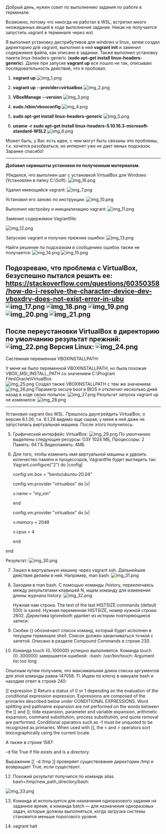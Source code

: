 Добрый день, нужен совет по выполнению задания по работе в терминале.

Возможно, потому что никогда не работал в WSL, встретил много неожиданных вещей в ходе выполнения задания.
Никак не получается запустить vagrant в терминале через wsl. 

Я выполнил установку дистрибутивов для windows и linux, затем создал директорию для vagrant, выполнил в ней **vagrant init** и заменил содержимое файла, как описано в задании.
Также выполнил установку пакета linux-headers-generic (**sudo apt-get install linux-headers-generic**). 
Далее при запуске **vagrant up** все пошло не так, описываю последовательность действий, что я пробовал.

1. **vagrant up**
![img_1.png](img_1.png)
   
2. **vagrant up --provider=virtualbox**
![img_2.png](img_2.png)
   
3. **VBoxManage --version**
![img_3.png](img_3.png)
   
4. **sudo /sbin/vboxconfig**
![img_4.png](img_4.png)
   
5. **sudo apt-get install linux-headers-generic**
![img_5.png](img_5.png)
   
6. **uname -r**
**sudo apt-get install linux-headers-5.10.16.3-microsoft-standard-WSL2**
   ![img_6.png](img_6.png)
   
Может быть, у Вас есть идеи, с чем могут быть связаны эти проблемы, т.к. хочется разобраться, но интернет уже не дает явных подсказок. 
Заранее спасибо!



---
**Добавил скриншоты установки по полученным материалам.**

Убедился, что выполнен шаг с установкой VirtualBox для Windows (Установлен в папку C:\Soft):
![img_16.png](img_16.png)

Удалил имеющийся vagrant:
![img_7.png](img_7.png)

Установил его заново по инструкции:
![img_10.png](img_10.png)

Выполнил настройку и инициализацию vagrant:
![img_11.png](img_11.png)

Заменил содержимое Vagrantfile:

![img_12.png](img_12.png)

Запускаю vagrant и получаю прежние ошибки:
![img_13.png](img_13.png)

Найти решение по подсказкам в сообщениях ошибок также не получается:
![img_14.png](img_14.png)
![img_15.png](img_15.png)

Подозреваю, что проблема с VirtualBox, безуспешно пытался решить ее:
https://stackoverflow.com/questions/60350358/how-do-i-resolve-the-character-device-dev-vboxdrv-does-not-exist-error-in-ubu
![img_17.png](img_17.png)
![img_18.png](img_18.png)
![img_19.png](img_19.png)
![img_20.png](img_20.png)
![img_21.png](img_21.png)
------
После переустановки VirtualBox в директорию по умолчанию результат прежний:
![img_22.png](img_22.png)
Версия Linux:
![img_24.png](img_24.png)
---
Системная переменная VBOXINSTALLPATH:

У меня не было переменной VBOXINSTALLPATH, но была похожая VBOX_MSI_INSTALL_PATH со значением C:\Program Files\Oracle\VirtualBox\
![img_25.png](img_25.png)
Создал также VBOXINSTALLPATH с тем же значением:
![img_26.png](img_26.png)
Параметр secure boot в BIOS я отключил несколько дней назад в ходе своих попыток:
![img_27.png](img_27.png)
Результат запуска vagrant up не изменился:
![img_28.png](img_28.png)

---
Установил vagrant без WSL. Пришлось даунгрейдить VirtualBox, о версии 6.1.26, т.к. 6.1.28 видимо еще сырая, у меня в ней даже не запустилась виртуальная машина. После этого получилось:

5. Графический интерфейс VirtualBox:
![img_29.png](img_29.png)
   По умолчанию выделены следующие ресурсы:
   ОЗУ 1024 МБ,
   Процессоры: 2
   Память: 64 ГБ
   Видеопамять: 4МБ
   
6. Для того, чтобы изменить имя виртуальной машины и удвоить количество памяти и процессоров, Vagrantfile будет выглядеть так:
 Vagrant.configure("2") do |config|
   
 	config.vm.box = "bento/ubuntu-20.04"
   
 	config.vm.provider "virtualbox" do |v|
   
      v.name = "my_vm"
   
    end
   
    config.vm.provider "virtualbox" do |v|
   
      v.memory = 2048
   
      v.cpus = 4
   
    end

 end
   
Результат:
![img_30.png](img_30.png)

7. Зашел в виртуальную машину через vagrant ssh. Дальнейшие действия делаем в ней. Например, man bash:
![img_31.png](img_31.png)
   
8. Заходим в man bash.
С помощью команды /history, переключаясь между результатами клавишей N, ищем команду для изменения длины журнала history:
   ![img_32.png](img_32.png)
   
   Нужная нам строка:  The text of the last  HISTSIZE  commands (default  500)  is  saved.
Нужная переменная HISTSIZE, номер нужной строки: 2602.
   Директива ignoreboth удаляет из истории повторяющиеся записи.
   
9. Скобки {} обозначают список команд, который будет исполнен в текущем терминале shell. Список должен заканчиваться точкой с запятой. Описано в разделе Compound Commands в строке 230.

10. Команда touch {0..100000} успешно выполняется.
Команда touch {0..300000} завершается ошибкой:
    -bash: /usr/bin/touch: Argument list too long
    
Опытным путем получаем, что максимальная длина списка аргументов для этой команды равна 147058.
11. Ищем по ключу в мануале bash и находим ответ в строке 240:

[[ expression ]]
              Return a status of 0 or 1 depending on the evaluation of the conditional expression expression.  Expressions are composed of the primaries
              described below under CONDITIONAL EXPRESSIONS.  Word splitting and pathname expansion are not performed on the words between  the  [[  and
              ]]; tilde expansion, parameter and variable expansion, arithmetic expansion, command substitution, process substitution, and quote removal
              are performed.  Conditional operators such as -f must be unquoted to be recognized as primaries.
              When used with [[, the < and > operators sort lexicographically using the current locale.

А также в строке 1587:

-d file
              True if file exists and is a directory.

Выражение [[ -d /tmp ]] проверяет существование директории /tmp и возвращает True, если существует.

12. Похожий результат получился по команде 
    alias bash=/tmp/new_path_directory/bash:
    
![img_33.png](img_33.png)

13. Команда at используется для назначения одноразового задания на заданное время, а команда batch — для назначения одноразовых задач, которые должны выполняться, когда загрузка системы становится меньше порогового уровня.

14. vagrant halt